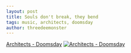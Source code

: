 ```yaml
---
layout: post
title: Souls don't break, they bend
tags: music, architects, doomsday
author: threedeemonster
---
```


[Architects - Doomsday](https://www.youtube.com/watch?v=RvWbcK3YQ_o)
[![Architects - Doomsday](https://threedeemonster.mo.cloudinary.net/assets/mqdefault_6s.webp)](https://www.youtube.com/watch?v=RvWbcK3YQ_o)